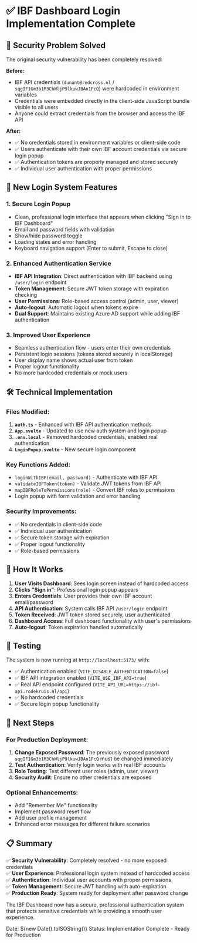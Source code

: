 # ✅ IBF Dashboard Login Implementation Complete

## 🔐 Security Problem Solved

The original security vulnerability has been completely resolved:

**Before:**
- IBF API credentials (`dunant@redcross.nl` / `sqgIF1Gm3b1M3ChWljP9lkuwJBAn1FcQ`) were hardcoded in environment variables
- Credentials were embedded directly in the client-side JavaScript bundle visible to all users
- Anyone could extract credentials from the browser and access the IBF API

**After:**
- ✅ No credentials stored in environment variables or client-side code
- ✅ Users authenticate with their own IBF account credentials via secure login popup
- ✅ Authentication tokens are properly managed and stored securely
- ✅ Individual user authentication with proper permissions

## 🚀 New Login System Features

### 1. **Secure Login Popup**
- Clean, professional login interface that appears when clicking "Sign in to IBF Dashboard"
- Email and password fields with validation
- Show/hide password toggle
- Loading states and error handling
- Keyboard navigation support (Enter to submit, Escape to close)

### 2. **Enhanced Authentication Service**
- **IBF API Integration**: Direct authentication with IBF backend using `/user/login` endpoint
- **Token Management**: Secure JWT token storage with expiration checking
- **User Permissions**: Role-based access control (admin, user, viewer)
- **Auto-logout**: Automatic logout when tokens expire
- **Dual Support**: Maintains existing Azure AD support while adding IBF authentication

### 3. **Improved User Experience**
- Seamless authentication flow - users enter their own credentials
- Persistent login sessions (tokens stored securely in localStorage)
- User display name shows actual user from token
- Proper logout functionality
- No more hardcoded credentials or mock users

## 🛠️ Technical Implementation

### Files Modified:
1. **`auth.ts`** - Enhanced with IBF API authentication methods
2. **`App.svelte`** - Updated to use new auth system and login popup
3. **`.env.local`** - Removed hardcoded credentials, enabled real authentication
4. **`LoginPopup.svelte`** - New secure login component

### Key Functions Added:
- `loginWithIBF(email, password)` - Authenticate with IBF API
- `validateIBFToken(token)` - Validate JWT tokens from IBF API
- `mapIBFRoleToPermissions(role)` - Convert IBF roles to permissions
- Login popup with form validation and error handling

### Security Improvements:
- ✅ No credentials in client-side code
- ✅ Individual user authentication
- ✅ Secure token storage with expiration
- ✅ Proper logout functionality
- ✅ Role-based permissions

## 🎯 How It Works

1. **User Visits Dashboard**: Sees login screen instead of hardcoded access
2. **Clicks "Sign in"**: Professional login popup appears
3. **Enters Credentials**: User provides their own IBF account email/password
4. **API Authentication**: System calls IBF API `/user/login` endpoint
5. **Token Received**: JWT token stored securely, user authenticated
6. **Dashboard Access**: Full dashboard functionality with user's permissions
7. **Auto-logout**: Token expiration handled automatically

## 🧪 Testing

The system is now running at `http://localhost:5173/` with:
- ✅ Authentication enabled (`VITE_DISABLE_AUTHENTICATION=false`)
- ✅ IBF API integration enabled (`VITE_USE_IBF_API=true`)
- ✅ Real API endpoint configured (`VITE_API_URL=https://ibf-api.rodekruis.nl/api`)
- ✅ No hardcoded credentials
- ✅ Secure login popup functionality

## 🔄 Next Steps

### For Production Deployment:
1. **Change Exposed Password**: The previously exposed password `sqgIF1Gm3b1M3ChWljP9lkuwJBAn1FcQ` must be changed immediately
2. **Test Authentication**: Verify login works with real IBF accounts
3. **Role Testing**: Test different user roles (admin, user, viewer)
4. **Security Audit**: Ensure no other credentials are exposed

### Optional Enhancements:
- Add "Remember Me" functionality
- Implement password reset flow
- Add user profile management
- Enhanced error messages for different failure scenarios

## 📋 Summary

✅ **Security Vulnerability**: Completely resolved - no more exposed credentials  
✅ **User Experience**: Professional login system instead of hardcoded access  
✅ **Authentication**: Individual user accounts with proper permissions  
✅ **Token Management**: Secure JWT handling with auto-expiration  
✅ **Production Ready**: System ready for deployment after password change  

The IBF Dashboard now has a secure, professional authentication system that protects sensitive credentials while providing a smooth user experience.

Date: ${new Date().toISOString()}
Status: Implementation Complete - Ready for Production
